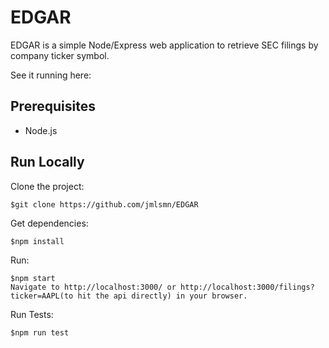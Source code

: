 # EDGAR
EDGAR is a simple Node/Express web application to retrieve SEC filings by company ticker symbol.

See it running here:


## Prerequisites

- Node.js

## Run Locally

Clone the project:

    $git clone https://github.com/jmlsmn/EDGAR

Get dependencies:

    $npm install

Run:

    $npm start
    Navigate to http://localhost:3000/ or http://localhost:3000/filings?ticker=AAPL(to hit the api directly) in your browser.

Run Tests:

    $npm run test